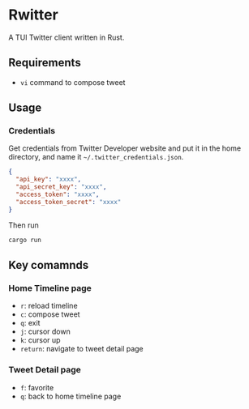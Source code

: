 # Rwitter
A TUI Twitter client written in Rust.

## Requirements
- `vi` command to compose tweet

## Usage
### Credentials
Get credentials from Twitter Developer website and put it in the home directory, and name it `~/.twitter_credentials.json`.
``` json
{
  "api_key": "xxxx",
  "api_secret_key": "xxxx",
  "access_token": "xxxx",
  "access_token_secret": "xxxx"
}
```

Then run
``` sh
cargo run
```

## Key comamnds
### Home Timeline page
- `r`: reload timeline
- `c`: compose tweet
- `q`: exit
- `j`: cursor down
- `k`: cursor up
- `return`: navigate to tweet detail page

### Tweet Detail page
- `f`: favorite
- `q`: back to home timeline page
